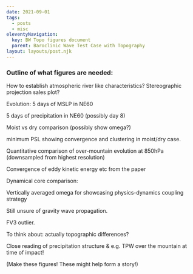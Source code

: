```yaml
---
date: 2021-09-01
tags:
  - posts
  - misc
eleventyNavigation:
  key: BW Topo figures document
  parent: Baroclinic Wave Test Case with Topography
layout: layouts/post.njk
---
```



### Outline of what figures are needed:

How to establish atmospheric river like characteristics? Stereographic projection sales plot?

Evolution:
5 days of MSLP in NE60


5 days of precipitation in NE60 (possibly day 8)


Moist vs dry comparison (possibly show omega?)


minimum PSL showing convergence and clustering in moist/dry case.


Quantitative comparison of over-mountain evolution at 850hPa (downsampled from highest resolution)


Convergence of eddy kinetic energy etc from the paper

Dynamical core comparison:

Vertically averaged omega for showcasing physics-dynamics coupling strategy

Still unsure of gravity wave propagation. 

FV3 outlier.

To think about: actually topographic differences?

Close reading of precipitation structure & e.g. TPW over the mountain at time of impact! 

(Make these figures! These might help form a story!)



